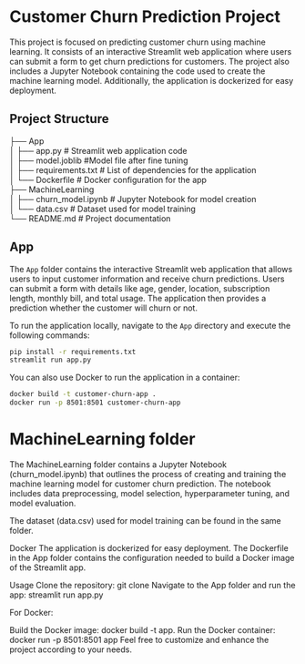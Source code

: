 # Customer Churn Prediction Project

This project is focused on predicting customer churn using machine learning. It consists of an interactive Streamlit web application where users can submit a form to get churn predictions for customers. The project also includes a Jupyter Notebook containing the code used to create the machine learning model. Additionally, the application is dockerized for easy deployment.

## Project Structure

├── App \
│ ├── app.py # Streamlit web application code\
│ ├── model.joblib #Model file after fine tuning\
│ ├──  requirements.txt # List of dependencies for the application\
│ └── Dockerfile # Docker configuration for the app\
├── MachineLearning\
│ ├── churn_model.ipynb # Jupyter Notebook for model creation\
│ └── data.csv # Dataset used for model training\
└── README.md # Project documentation


## App

The `App` folder contains the interactive Streamlit web application that allows users to input customer information and receive churn predictions. Users can submit a form with details like age, gender, location, subscription length, monthly bill, and total usage. The application then provides a prediction whether the customer will churn or not.

To run the application locally, navigate to the `App` directory and execute the following commands:

```sh
pip install -r requirements.txt
streamlit run app.py
```
You can also use Docker to run the application in a container:

```sh
docker build -t customer-churn-app .
docker run -p 8501:8501 customer-churn-app
```
# MachineLearning folder
The MachineLearning folder contains a Jupyter Notebook (churn_model.ipynb) that outlines the process of creating and training the machine learning model for customer churn prediction. The notebook includes data preprocessing, model selection, hyperparameter tuning, and model evaluation.

The dataset (data.csv) used for model training can be found in the same folder.

Docker
The application is dockerized for easy deployment. The Dockerfile in the App folder contains the configuration needed to build a Docker image of the Streamlit app.

Usage
Clone the repository: git clone <repository-url>
Navigate to the App folder and run the app: streamlit run app.py

For Docker:

Build the Docker image: docker build -t app.
Run the Docker container: docker run -p 8501:8501 app
Feel free to customize and enhance the project according to your needs.

